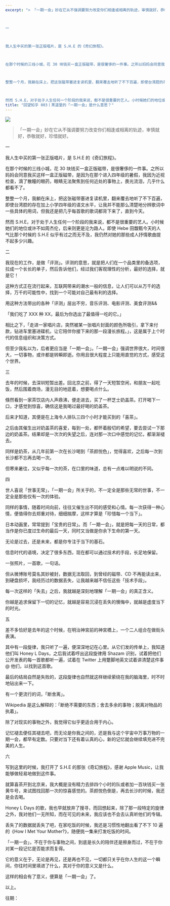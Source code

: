 ```yaml
---
excerpt: "> 「一期一会」妙在它从不强调要努力改变你们相逢或相离的轨迹，审慎就好，恭敬就好，珍惜就好。



一



我人生中买的第一张正版唱片，是 S.H.E 的《奇幻旅程》。



在那个时候的三线小城，花 30 块钱买一盒正版磁带，是很奢侈的一件事。之所以妈妈会同意我买这样一盒正版磁带，是因为在那个进入四年级的暑假，我因为近视检查，滴了散瞳的眼药，眼睛无法聚焦到任何近处的事物上，畏光流泪，几乎什么都看不了。



整整一个月，我躺在床上，把这张磁带塞进复读机里，翻来覆去地听了不下百遍，即使台湾腔的存在加上小学四年级的语文水平，让我并不能那么清楚地分辨歌词中一些具体的用词，但我还是把几乎每首歌的歌词都背下来了，直到今天。



然而 S.H.E，对于处于人生任何一个阶段的我来说，都不是很重要的艺人。小时候她们的地位或许不如周杰伦，后来则更是沦为路人。即使 Hebe 田馥甄今天的人气比那个时候的 S.H.E 似乎有过之而无不及，我仍然对她的那些成人抒情歌曲提不起多少兴趣。"
title: "回望知乎 003丨茶道里的「一期一会」是什么意思？"
---
```


![](https://cl.ly/oPS5/lkjrucblg9i-patrick-fore)

> 「一期一会」妙在它从不强调要努力改变你们相逢或相离的轨迹，审慎就好，恭敬就好，珍惜就好。

一

我人生中买的第一张正版唱片，是 S.H.E 的《奇幻旅程》。

在那个时候的三线小城，花 30 块钱买一盒正版磁带，是很奢侈的一件事。之所以妈妈会同意我买这样一盒正版磁带，是因为在那个进入四年级的暑假，我因为近视检查，滴了散瞳的眼药，眼睛无法聚焦到任何近处的事物上，畏光流泪，几乎什么都看不了。

整整一个月，我躺在床上，把这张磁带塞进复读机里，翻来覆去地听了不下百遍，即使台湾腔的存在加上小学四年级的语文水平，让我并不能那么清楚地分辨歌词中一些具体的用词，但我还是把几乎每首歌的歌词都背下来了，直到今天。

然而 S.H.E，对于处于人生任何一个阶段的我来说，都不是很重要的艺人。小时候她们的地位或许不如周杰伦，后来则更是沦为路人。即使 Hebe 田馥甄今天的人气比那个时候的 S.H.E 似乎有过之而无不及，我仍然对她的那些成人抒情歌曲提不起多少兴趣。

二

我现在的工作，是做「评测」。评测的意思，就是把人们在一个品类里的备选项，拉成一个长长的单子，然后告诉他们，经过我们客观理性的分析，最好的选择，就是它！

这种方式正在流行起来，互联网带来的潮水一般的信息，让人们可以从万千的选择，万千的可能性中，找到一个可能对自己最有利的选择。

用这种方法带出的各种「评测」层出不穷，音乐评测、电影评测、美食评测&&

「我们吃了 XXX 种 XX，最后为你选出了最值得一吃的它。」

相比之下，「走进一家唱片店，突然被某一张唱片封面的颜色所吸引，拿下来付款，钻进车里塞进碟机，让它陪伴你接下来的那一段漫长旅程。」，这是属于上个时代的信息组织和决策方式。

但至少我私以为，后者更应当是「一期一会」。「一期一会」强调世界很大，时间很大，一切事物，或许都是转瞬即逝。你用且很大程度上只能用直觉的方式，感受这个世界。

三

去年的时候，去深圳短暂出差。回北京之前，得了一天短暂空闲，和朋友一起吃饭，然后围着商场，漫无目的地逛着，想要喝点什么。

倏然看到一家茶饮店内人声鼎沸，便走进去，买了一杯芝士奶盖茶。打开喝下一口，才感觉到惊喜，确信这是我喝过最好喝的奶盖茶。

后来才知道，其便是在上海令人排队三四个小时才能买到的「喜茶」。

之后由其催生出对奶盖茶的喜爱，每到一处，都怀着殷切的希望，要去尝试一下那边的奶盖茶。结果却是一次次的失望之后，连对那一次口中感觉的记忆，都渐渐褪去。

同样是奶茶，从几年前第一次在长沙喝到「茶颜悦色」，觉得喜欢，之后每一次到长沙都不忘再去喝一次。

但寒来暑往，又似乎每一次的茶，在口里的味道，总有一点难以明说的不同。

四

世人喜说「世事无常」，「一期一会」所关乎的，不一定全是那些无常的世事，不一定全是那些仅有一次的体验。

同样的事情，随着时间向前，往往又催生出不同的感受和心情。每一次获得一种心情，便值得你去郑重对待，细细揣摩，这样才算是「珍惜每一个当下」。

日本动画里，常常提到「宝贵的日常」。而「一期一会」，就是把每一天的日常，都当作是你已度过生命的最后一天，同时又当做是你余下生命的第一天。

无论是过去，还是未来，都是你专注于当下的基石。

信息时代的语境，决定了很多东西，现在都可以通过技术的手段，长足地保留。

一张照片，一首歌，一句话。

但从微博账号莫名其妙被封，数据无法取回，到曾经的磁带、CD 不再能读出来，到硬盘损坏，我经历过的数据丢失，让我越来越不信任这些「技术手段」。

每一次这样的「失去」之后，我就越是深刻地理解「一期一会」的真正含义。

你越是追求保留下一切的记忆，就越是容易沉浸在丢失的懊悔中，就越是虚度当下的时光。

五

差不多恰好是去年的这个时候，在明治神宮前的神宮橋上，一个二人组合在做街头表演。

其中有一段旋律，我只听了一遍，便深深地记在心里。从它们发的传单上，我知道他们叫 Honey L Days，之后我试着哼出这段旋律用 Shazam 识别，试着把他们公开发表的每一首歌都听一遍，试着在 Twitter 上用蹩脚地英文试着讲清楚这件事 @ 他们，以找到这首歌。

最后的结局自然是失败的，这段旋律也自然就这样继续萦绕在我的脑海里，时不时地钻出来一下。

有一个更流行的词，「断舍离」。

Wikipedia 是这么解释的：「断绝不需要的东西；舍去多余的事物；脱离对物品的执着」。

除了对现实的事物之外，我觉得它似乎更适合用于内心。

记忆褪去便任其褪去吧，而无论是你我之间的，还是我与这个宇宙中万事万物的一期一会，都早有定数。只要对当下还有着认真的心，新的记忆就会继续填充进不完美的人生。

六

写到这里的时候，我打开了 S.H.E 的那张《奇幻旅程》，感谢 Apple Music，让我能够做轻易地做到这件事。

就算喜茶开到北京来，我大概是没有精力去排四个小时的队或者加一百块钱买一张黄牛号，来试图找回那一次的惊喜感觉的。茶颜悦色倒是，再去长沙的时候，我还是会去喝。

Honey L Days 的歌，我也早就放弃了搜寻，而回想起来，除了那一段特定的旋律之外，我对他们一无所知，而在可见的未来，我应该也不会去认真听他们的专辑。

丢失了的数据就丢失了吧，在家吃饭的时候，我还是习惯性地翻出看了不下 10 遍的《How I Met Your Mother?》，随便挑一集来打发吃饭的时间。

「一期一会」，不在于你与事物之间，到底是长久的陪伴还是擦身而过，不在于你对某一段记忆是否能求而复得。

它的意义在于，无论是再见，还是再也不见，一切都只关乎在你人生的这一个瞬间，你往时间里填进了什么，其对于你的意义又是什么。

这样的相会有了意义，便算是「一期一会」了。

以上。

往期：